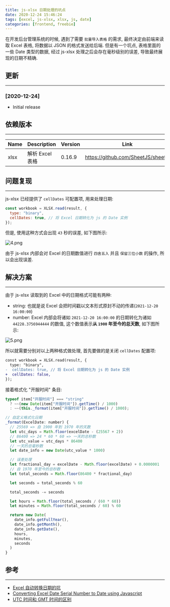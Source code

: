 ```yaml
---
title: js-xlsx 日期处理的坑点
date: 2020-12-24 15:46:24
tags: [excel, js-xlsx, xlsx, js, date]
categories: [frontend, freebie]
---
```


在开发后台管理系统的时候, 遇到了需要 `批量导入表格` 的需求, 最终决定由前端来读取 Excel 表格, 将数据以 JSON 的格式发送给后端. 但是有一个坑点, 表格里面的一些 Date 类型的数据, 经过 js-xlsx 处理之后会存在毫秒级别的误差, 导致最终展现的日期不精确.

<!-- more -->

## 更新

---

### [2020-12-24]

- Initial release

## 依赖版本

---

| Name | Description     | Version | Link                               |
| ---- | --------------- | ------- | ---------------------------------- |
| xlsx | 解析 Excel 表格 | 0.16.9  | https://github.com/SheetJS/sheetjs |

## 问题复现

---

js-xlsx 已经提供了 `cellDates` 可配置项, 用来处理日期:

```js
const workbook = XLSX.read(result, {
  type: "binary",
  cellDates: true, // 将 Excel 日期转化为 js 的 Date 实例
});
```

但是, 使用这种方式会出现 `43` 秒的误差, 如下图所示:

![4.png](https://oos.blog.yyge.top/2020/12/24/js-xlsx%E6%97%A5%E6%9C%9F%E5%A4%84%E7%90%86%E7%9A%84%E5%9D%91%E7%82%B9/images/4.png)

由于 js-xlsx 内部会对 Excel 的日期数值进行 `四舍五入` 并且 `保留三位小数` 的操作, 所以会出现误差.

## 解决方案

---

由于 js-xlsx 读取到的 Excel 中的日期格式可能有两种:

- string: 也就是说 Excel 会把时间戳以文本形式原封不动的传递(`2021-12-20 16:00:00`)
- number: Excel 内部会将诸如 `2021-12-20 16:00:00` 的日期转化为诸如 `44228.3756944444` 的数值, 这个数值表示**从 `1900` 年至今的总天数**, 如下图所示:

![5.png](https://oos.blog.yyge.top/2020/12/24/js-xlsx%E6%97%A5%E6%9C%9F%E5%A4%84%E7%90%86%E7%9A%84%E5%9D%91%E7%82%B9/images/5.png)

所以就需要分别对以上两种格式做处理, 首先要做的是关闭 `cellDates` 配置项:

```diff
const workbook = XLSX.read(result, {
  type: "binary",
-  cellDates: true, // 将 Excel 日期转化为 js 的 Date 实例
+  cellDates: false,
});
```

接着格式化 "开服时间" 条目:

```js
typeof item["开服时间"] === "string"
  ? ~~(new Date(item["开服时间"]).getTime() / 1000)
  : ~~(this._format(item["开服时间"]).getTime() / 1000);

// 自定义格式化日期
_format(ExcelDate: number) {
  // 25569 => 自 1900 年到 1970 年的天数
  let utc_days = Math.floor(excelDate - (25567 + 2))
  // 86400 => 24 * 60 * 60 => 一天的总秒数
  let utc_value = utc_days * 86400
  // 一天的总毫秒数
  let date_info = new Date(utc_value * 1000)

  // 误差处理
  let fractional_day = excelDate - Math.floor(excelDate) + 0.0000001
  // 自 1970 年至今的总秒数
  let total_seconds = Math.floor(86400 * fractional_day)

  let seconds = total_seconds % 60

  total_seconds -= seconds

  let hours = Math.floor(total_seconds / (60 * 60))
  let minutes = Math.floor(total_seconds / 60) % 60

  return new Date(
    date_info.getFullYear(),
    date_info.getMonth(),
    date_info.getDate(),
    hours,
    minutes,
    seconds
  )
}
```

## 参考

---

- [Excel 自动转换日期的坑](https://www.zhihu.com/question/31583664)
- [Converting Excel Date Serial Number to Date using Javascript](https://stackoverflow.com/questions/16229494/converting-excel-date-serial-number-to-date-using-javascript)
- [UTC 时间和 GMT 时间的区别](https://www.zhihu.com/question/27052407)
